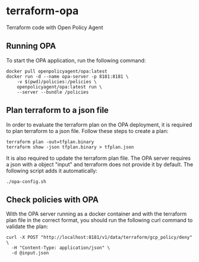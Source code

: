 # terraform-opa
Terraform code with Open Policy Agent

## Running OPA

To start the OPA application, run the following command:
```
docker pull openpolicyagent/opa:latest
docker run -d --name opa-server -p 8181:8181 \
    -v $(pwd)/policies:/policies \
    openpolicyagent/opa:latest run \
    --server --bundle /policies
```

## Plan terraform to a json file

In order to evaluate the terraform plan on the OPA deployment, it is required to plan terraform to a json file.
Follow these steps to create a plan:
```
terraform plan -out=tfplan.binary
terraform show -json tfplan.binary > tfplan.json
```
It is also required to update the terraform plan file. The OPA server requires a json with a object "input"
and terraform does not provide it by default. The following script adds it automatically:
```
./opa-config.sh
```

## Check policies with OPA

With the OPA server running as a docker container and with the terraform plan file in the correct format, you should run the following curl command to validate the plan:
```
curl -X POST "http://localhost:8181/v1/data/terraform/gcp_policy/deny" \
  -H "Content-Type: application/json" \
  -d @input.json
```
